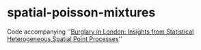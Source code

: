 # spatial-poisson-mixtures
Code accompanying ''[Burglary in London: Insights from Statistical Heterogeneous Spatial Point Processes](https://arxiv.org/abs/1910.05212v1)''  
